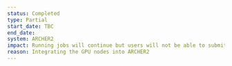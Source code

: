 ```yaml
---
status: Completed
type: Partial
start_date: TBC
end_date: 
system: ARCHER2
impact: Running jobs will continue but users will not be able to submit new jobs. Users will be notified when job submission is available again.
reason: Integrating the GPU nodes into ARCHER2
---
```

